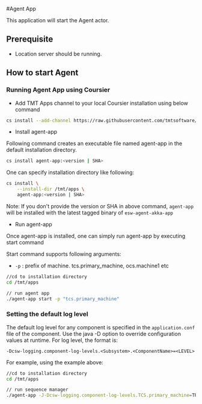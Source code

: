 #Agent App

This application will start the Agent actor.

## Prerequisite

 - Location server should be running.

## How to start Agent

### Running Agent App using Coursier

* Add TMT Apps channel to your local Coursier installation using below command

```bash
cs install --add-channel https://raw.githubusercontent.com/tmtsoftware/osw-apps/master/apps.prod.json
```

* Install agent-app

Following command creates an executable file named agent-app in the default installation directory.

```bash
cs install agent-app:<version | SHA>
```

One can specify installation directory like following:

```bash
cs install \
    --install-dir /tmt/apps \
    agent-app:<version | SHA>
```
Note: If you don't provide the version or SHA in above command, `agent-app` will be installed with the latest tagged binary of `esw-agent-akka-app`

* Run agent-app

Once agent-app is installed, one can simply run agent-app by executing start command

Start command supports following arguments:

- `-p` : prefix of machine. tcs.primary_machine, ocs.machine1 etc

```bash
//cd to installation directory
cd /tmt/apps

// run agent app
./agent-app start -p "tcs.primary_machine"
```

### Setting the default log level

The default log level for any component is specified in the `application.conf` file of the component.
Use the java -D option to override configuration values at runtime.  For log level, the format is:

```
-Dcsw-logging.component-log-levels.<Subsystem>.<ComponentName>=<LEVEL>
```

For example, using the example above:

```bash
//cd to installation directory
cd /tmt/apps

// run sequence manager
./agent-app -J-Dcsw-logging.component-log-levels.TCS.primary_machine=TRACE start -p "tcs.primary_machine"
```
